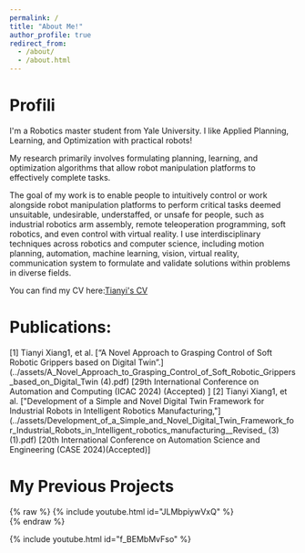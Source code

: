```yaml
---
permalink: /
title: "About Me!"
author_profile: true
redirect_from: 
  - /about/
  - /about.html
---
```


# Profili
I'm a Robotics master student from Yale University. I like Applied Planning, Learning, and Optimization with practical robots!

My research primarily involves formulating planning, learning, and optimization algorithms that allow robot manipulation platforms to effectively complete tasks.

The goal of my work is to enable people to intuitively control or work alongside robot manipulation platforms to perform critical tasks deemed unsuitable, undesirable, understaffed, or unsafe for people, such as industrial robotics arm assembly, remote teleoperation programming, soft robotics, and even control with virtual reality. I use interdisciplinary techniques across robotics and computer science, including motion planning, automation, machine learning, vision, virtual reality, communication system to formulate and validate solutions within problems in diverse fields.

You can find my CV here:[Tianyi's CV](../assets/CV_Tianyi_Xiang.pdf)

# Publications:

[1] Tianyi Xiang1, et al. [“A Novel Approach to Grasping Control of Soft Robotic Grippers based on Digital Twin”.](../assets/A_Novel_Approach_to_Grasping_Control_of_Soft_Robotic_Grippers_based_on_Digital_Twin (4).pdf) [29th International Conference on Automation and Computing (ICAC 2024) (Accepted) ]
[2] Tianyi Xiang1, et al. ["Development of a Simple and Novel Digital Twin Framework for Industrial Robots in Intelligent Robotics Manufacturing,"](../assets/Development_of_a_Simple_and_Novel_Digital_Twin_Framework_for_Industrial_Robots_in_Intelligent_robotics_manufacturing__Revised_ (3) (1).pdf) [20th International Conference on Automation Science and Engineering (CASE 2024)(Accepted)]

# My Previous Projects

{% raw %}
{% include youtube.html id="JLMbpiywVxQ" %}  
{% endraw %}

{% include youtube.html id="f_BEMbMvFso" %}  


